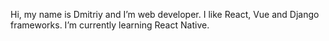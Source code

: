Hi, my name is Dmitriy and I’m web developer. I like React, Vue and Django frameworks. I’m currently learning React Native.
